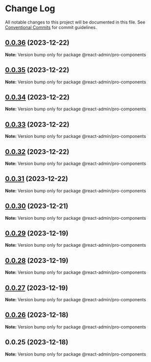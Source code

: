 # Change Log

All notable changes to this project will be documented in this file. See [Conventional Commits](https://conventionalcommits.org) for commit guidelines.

## [0.0.36](https://git.aihuoshi.net/algo_analysis_plat/web/fd-react-admin-components/compare/@react-admin/pro-components@0.0.35...@react-admin/pro-components@0.0.36) (2023-12-22)

**Note:** Version bump only for package @react-admin/pro-components

## [0.0.35](https://git.aihuoshi.net/algo_analysis_plat/web/fd-react-admin-components/compare/@react-admin/pro-components@0.0.34...@react-admin/pro-components@0.0.35) (2023-12-22)

**Note:** Version bump only for package @react-admin/pro-components

## [0.0.34](https://git.aihuoshi.net/algo_analysis_plat/web/fd-react-admin-components/compare/@react-admin/pro-components@0.0.33...@react-admin/pro-components@0.0.34) (2023-12-22)

**Note:** Version bump only for package @react-admin/pro-components

## [0.0.33](https://git.aihuoshi.net/algo_analysis_plat/web/fd-react-admin-components/compare/@react-admin/pro-components@0.0.32...@react-admin/pro-components@0.0.33) (2023-12-22)

**Note:** Version bump only for package @react-admin/pro-components

## [0.0.32](https://git.aihuoshi.net/algo_analysis_plat/web/fd-react-admin-components/compare/@react-admin/pro-components@0.0.31...@react-admin/pro-components@0.0.32) (2023-12-22)

**Note:** Version bump only for package @react-admin/pro-components

## [0.0.31](https://git.aihuoshi.net/algo_analysis_plat/web/fd-react-admin-components/compare/@react-admin/pro-components@0.0.30...@react-admin/pro-components@0.0.31) (2023-12-22)

**Note:** Version bump only for package @react-admin/pro-components

## [0.0.30](https://git.aihuoshi.net/algo_analysis_plat/web/fd-react-admin-components/compare/@react-admin/pro-components@0.0.29...@react-admin/pro-components@0.0.30) (2023-12-21)

**Note:** Version bump only for package @react-admin/pro-components

## [0.0.29](https://git.aihuoshi.net/algo_analysis_plat/web/fd-react-admin-components/compare/@react-admin/pro-components@0.0.28...@react-admin/pro-components@0.0.29) (2023-12-19)

**Note:** Version bump only for package @react-admin/pro-components

## [0.0.28](https://git.aihuoshi.net/algo_analysis_plat/web/fd-react-admin-components/compare/@react-admin/pro-components@0.0.27...@react-admin/pro-components@0.0.28) (2023-12-19)

**Note:** Version bump only for package @react-admin/pro-components

## [0.0.27](https://git.aihuoshi.net/algo_analysis_plat/web/fd-react-admin-components/compare/@react-admin/pro-components@0.0.26...@react-admin/pro-components@0.0.27) (2023-12-19)

**Note:** Version bump only for package @react-admin/pro-components

## [0.0.26](https://git.aihuoshi.net/algo_analysis_plat/web/fd-react-admin-components/compare/@react-admin/pro-components@0.0.25...@react-admin/pro-components@0.0.26) (2023-12-18)

**Note:** Version bump only for package @react-admin/pro-components

## 0.0.25 (2023-12-18)

**Note:** Version bump only for package @react-admin/pro-components
